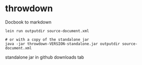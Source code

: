 # throwdown

Docbook to markdown

    lein run outputdir source-document.xml

    # or with a copy of the standalone jar
    java -jar throwdown-VERSION-standalone.jar outputdir source-document.xml

standalone jar in github downloads tab
